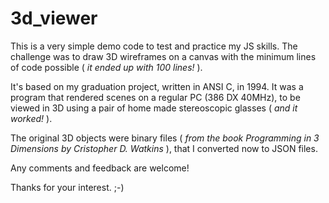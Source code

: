 # 3d_viewer

This is a very simple demo code to test and practice my JS skills.
The challenge was to draw 3D wireframes on a canvas with the minimum lines of code possible ( _it ended up with 100 lines!_ ).

It's based on my graduation project, written in ANSI C, in 1994.
It was a program that rendered scenes on a regular PC (386 DX 40MHz), to be viewed in 3D using a pair of home made stereoscopic glasses ( _and it worked!_ ).

The original 3D objects were binary files ( _from the book Programming in 3 Dimensions by Cristopher D. Watkins_ ), that I converted now to JSON files.

Any comments and feedback are welcome!

Thanks for your interest. ;-)
